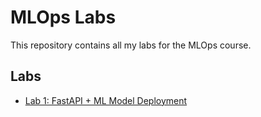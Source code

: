 # MLOps Labs

This repository contains all my labs for the MLOps course.

## Labs

- [Lab 1: FastAPI + ML Model Deployment](Lab1_FastAPI/README.md)

